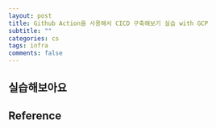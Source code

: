 ```yaml
---
layout: post
title: Github Action을 사용해서 CICD 구축해보기 실습 with GCP
subtitle: ""
categories: cs
tags: infra
comments: false
---
```


## 실습해보아요



## Reference

